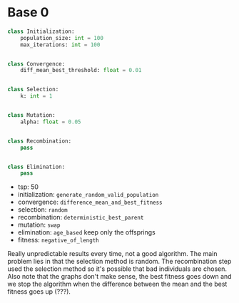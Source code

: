 # Base 0

```python
class Initialization:
	population_size: int = 100
	max_iterations: int = 100


class Convergence:
	diff_mean_best_threshold: float = 0.01


class Selection:
	k: int = 1


class Mutation:
	alpha: float = 0.05


class Recombination:
	pass


class Elimination:
	pass
```

- tsp: 50
- initialization: `generate_random_valid_population`
- convergence: `difference_mean_and_best_fitness`
- selection: `random`
- recombination: `deterministic_best_parent`
- mutation: `swap`
- elimination: `age_based` keep only the offsprings
- fitness: `negative_of_length`

Really unpredictable results every time, not a good algorithm. The main problem lies in that the selection method is random. The recombination step used the selection method so it's possible that bad individuals are chosen. Also note that the graphs don't make sense, the best fitness goes down and we stop the algorithm when the difference between the mean and the best fitness goes up (???).